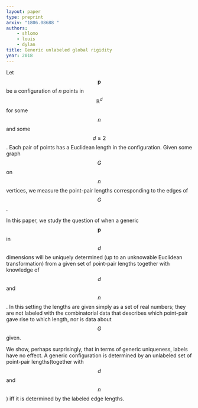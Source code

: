 ```yaml
---
layout: paper
type: preprint
arxiv: "1806.08688 "
authors:
    - shlomo
    - louis
    - dylan
title: Generic unlabeled global rigidity
year: 2018
---
```


Let $$\mathbf{p}$$ be a configuration of $n$ points in $$\mathbb{R}^d$$ for some $$n$$ and some $$d \ge 2$$. 
Each pair of points has a Euclidean length in the configuration. Given some  
graph $$G$$ on $$n$$ vertices, we measure the point-pair lengths corresponding
to the edges of $$G$$.

In this paper, we study the question of when a generic $$\mathbf{p}$$ in $$d$$ dimensions
will be uniquely determined (up to an unknowable Euclidean transformation) 
from a given set of point-pair lengths together with knowledge of $$d$$ and $$n$$.
In this setting the lengths are given simply as a set of real numbers; they are 
not labeled with the combinatorial data that describes which 
point-pair gave rise to which length, nor is data about $$G$$ given.

We show, perhaps surprisingly, that in terms of generic uniqueness, labels have
no effect. A generic configuration is determined by an unlabeled set of point-pair
lengths(together with $$d$$ and $$n$$) iff it is determined by the labeled edge lengths.
